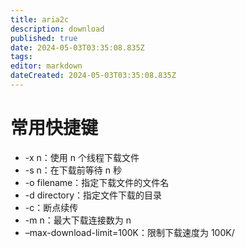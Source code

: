 ```yaml
---
title: aria2c
description: download
published: true
date: 2024-05-03T03:35:08.835Z
tags: 
editor: markdown
dateCreated: 2024-05-03T03:35:08.835Z
---
```


# 常用快捷键
- -x n：使用 n 个线程下载文件
- -s n：在下载前等待 n 秒
- -o filename：指定下载文件的文件名
- -d directory：指定文件下载的目录
- -c：断点续传
- -m n：最大下载连接数为 n
- –max-download-limit=100K：限制下载速度为 100K/